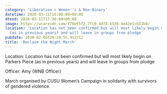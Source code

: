 ```yaml
---
category: 'Liberation > Women''s & Non-Binary'
datetime: 2020-03-11T16:00:00+00:00
dtend: 2020-03-11T17:30:00+00:00
image: https://ucarecdn.com/f70e55f2-7fc9-4df8-b536-4e42e1cb31b0/
location: 'Location has not been confirmed but will most likely begin on Parkers Piece
  (as in previous years) and will leave in groups from plodge'
pubdate: 2020-02-06T20:19:55.912312
title: 'Reclaim the Night March'
---
```

Location: Location has not been confirmed but will most likely begin on Parkers Piece (as in previous years) and will leave in groups from plodge

Officer: Amy (WNB Officer)

March organised by CUSU Women’s Campaign in solidarity with survivors of gendered violence.

